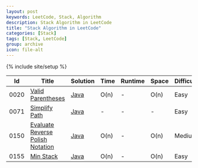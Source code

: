```yaml
---
layout: post
keywords: LeetCode, Stack, Algorithm
description: Stack Algorithm in LeetCode
title: "Stack Algorithm in LeetCode"
categories: [Stack]
tags: [Stack, LeetCode]
group: archive
icon: file-alt
---
```

{% include site/setup %}

|Id  | Title  | Solution   | Time | Runtime |  Space | Difficulty  | Catagory|
 ------------ | ------------ | ------------ | ------------ | ------------ | ------------ | ------------ | ------------
|0020|[Valid Parentheses](https://leetcode.com/problems/valid-parentheses/) | [Java](https://e.srl/leetcode-20/)  | O(n) |-| O(n)  |  Easy |Stack|
|0071|[Simplify Path](https://leetcode.com/problems/simplify-path/) | [Java](https://e.srl/leetcode-71/)  |-|-|-|  Easy |Stack|
|0150|[Evaluate Reverse Polish Notation](https://leetcode.com/problems/evaluate-reverse-polish-notation/) | [Java](https://e.srl/leetcode-150/)  | O(n) |-| O(n)  |  Medium |Stack|
|0155|[Min Stack](https://leetcode.com/problems/min-stack) | [Java](https://e.srl/leetcode-155/)  | O(n) |-| O(n)  |  Easy |Stack|











